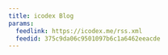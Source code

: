 ```yaml
---
title: icodex Blog
params:
  feedlink: https://icodex.me/rss.xml
  feedid: 375c9da06c9501097b6c1a6462eeacde
---
```

